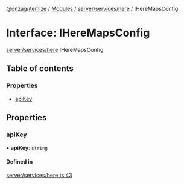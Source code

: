 [@onzag/itemize](../README.md) / [Modules](../modules.md) / [server/services/here](../modules/server_services_here.md) / IHereMapsConfig

# Interface: IHereMapsConfig

[server/services/here](../modules/server_services_here.md).IHereMapsConfig

## Table of contents

### Properties

- [apiKey](server_services_here.IHereMapsConfig.md#apikey)

## Properties

### apiKey

• **apiKey**: `string`

#### Defined in

[server/services/here.ts:43](https://github.com/onzag/itemize/blob/59702dd5/server/services/here.ts#L43)
